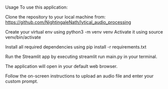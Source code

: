 Usage
To use this application:

Clone the repository to your local machine from: https://github.com/NightingaleNath/lytical_audio_processing

Create your virtual env using 
python3 -m venv venv
Activate it using
source venv/bin/activate 

Install all required dependencies using pip install -r requirements.txt

Run the Streamlit app by executing streamlit run main.py in your terminal.

The application will open in your default web browser.

Follow the on-screen instructions to upload an audio file and enter your custom prompt.

